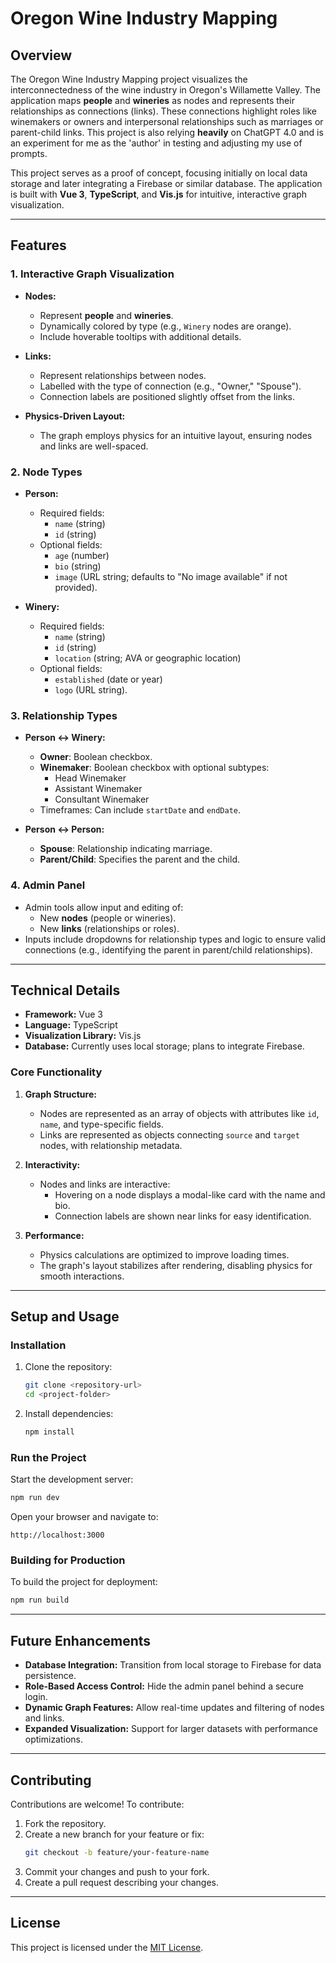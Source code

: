 # **Oregon Wine Industry Mapping**

## **Overview**

The Oregon Wine Industry Mapping project visualizes the interconnectedness of the wine industry in Oregon's Willamette Valley. The application maps **people** and **wineries** as nodes and represents their relationships as connections (links). These connections highlight roles like winemakers or owners and interpersonal relationships such as marriages or parent-child links. This project is also relying **heavily** on ChatGPT 4.0 and is an experiment for me as the 'author' in testing and adjusting my use of prompts.

This project serves as a proof of concept, focusing initially on local data storage and later integrating a Firebase or similar database. The application is built with **Vue 3**, **TypeScript**, and **Vis.js** for intuitive, interactive graph visualization.

---

## **Features**

### **1. Interactive Graph Visualization**

- **Nodes:**

  - Represent **people** and **wineries**.
  - Dynamically colored by type (e.g., `Winery` nodes are orange).
  - Include hoverable tooltips with additional details.

- **Links:**

  - Represent relationships between nodes.
  - Labelled with the type of connection (e.g., "Owner," "Spouse").
  - Connection labels are positioned slightly offset from the links.

- **Physics-Driven Layout:**
  - The graph employs physics for an intuitive layout, ensuring nodes and links are well-spaced.

### **2. Node Types**

- **Person:**

  - Required fields:
    - `name` (string)
    - `id` (string)
  - Optional fields:
    - `age` (number)
    - `bio` (string)
    - `image` (URL string; defaults to "No image available" if not provided).

- **Winery:**
  - Required fields:
    - `name` (string)
    - `id` (string)
    - `location` (string; AVA or geographic location)
  - Optional fields:
    - `established` (date or year)
    - `logo` (URL string).

### **3. Relationship Types**

- **Person ↔ Winery:**

  - **Owner**: Boolean checkbox.
  - **Winemaker**: Boolean checkbox with optional subtypes:
    - Head Winemaker
    - Assistant Winemaker
    - Consultant Winemaker
  - Timeframes: Can include `startDate` and `endDate`.

- **Person ↔ Person:**
  - **Spouse**: Relationship indicating marriage.
  - **Parent/Child**: Specifies the parent and the child.

### **4. Admin Panel**

- Admin tools allow input and editing of:
  - New **nodes** (people or wineries).
  - New **links** (relationships or roles).
- Inputs include dropdowns for relationship types and logic to ensure valid connections (e.g., identifying the parent in parent/child relationships).

---

## **Technical Details**

- **Framework:** Vue 3
- **Language:** TypeScript
- **Visualization Library:** Vis.js
- **Database:** Currently uses local storage; plans to integrate Firebase.

### **Core Functionality**

1. **Graph Structure:**

   - Nodes are represented as an array of objects with attributes like `id`, `name`, and type-specific fields.
   - Links are represented as objects connecting `source` and `target` nodes, with relationship metadata.

2. **Interactivity:**

   - Nodes and links are interactive:
     - Hovering on a node displays a modal-like card with the name and bio.
     - Connection labels are shown near links for easy identification.

3. **Performance:**
   - Physics calculations are optimized to improve loading times.
   - The graph's layout stabilizes after rendering, disabling physics for smooth interactions.

---

## **Setup and Usage**

### **Installation**

1. Clone the repository:

   ```bash
   git clone <repository-url>
   cd <project-folder>
   ```

2. Install dependencies:
   ```bash
   npm install
   ```

### **Run the Project**

Start the development server:

```bash
npm run dev
```

Open your browser and navigate to:

```
http://localhost:3000
```

### **Building for Production**

To build the project for deployment:

```bash
npm run build
```

---

## **Future Enhancements**

- **Database Integration:** Transition from local storage to Firebase for data persistence.
- **Role-Based Access Control:** Hide the admin panel behind a secure login.
- **Dynamic Graph Features:** Allow real-time updates and filtering of nodes and links.
- **Expanded Visualization:** Support for larger datasets with performance optimizations.

---

## **Contributing**

Contributions are welcome! To contribute:

1. Fork the repository.
2. Create a new branch for your feature or fix:
   ```bash
   git checkout -b feature/your-feature-name
   ```
3. Commit your changes and push to your fork.
4. Create a pull request describing your changes.

---

## **License**

This project is licensed under the [MIT License](LICENSE).
